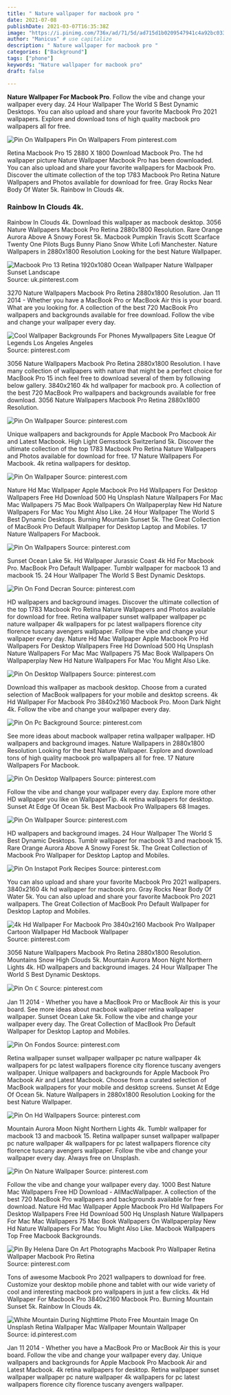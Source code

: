```yaml
---
title: " Nature wallpaper for macbook pro "
date: 2021-07-08
publishDate: 2021-03-07T16:35:38Z
image: "https://i.pinimg.com/736x/ad/71/5d/ad715d1b0209547941c4a92bc0337f79.jpg"
author: "Manicus" # use capitalize
description: " Nature wallpaper for macbook pro "
categories: ["Background"]
tags: ["phone"]
keywords: "Nature wallpaper for macbook pro"
draft: false

---
```



**Nature Wallpaper For Macbook Pro**. Follow the vibe and change your wallpaper every day. 24 Hour Wallpaper The World S Best Dynamic Desktops. You can also upload and share your favorite Macbook Pro 2021 wallpapers. Explore and download tons of high quality macbook pro wallpapers all for free.

![Pin On Wallpapers](https://i.pinimg.com/originals/70/87/c9/7087c98206fff88c0fb9aae8936b74f6.jpg "Pin On Wallpapers")
Pin On Wallpapers From pinterest.com


Retina Macbook Pro 15 2880 X 1800 Download Macbook Pro. The hd wallpaper picture Nature Wallpaper Macbook Pro has been downloaded. You can also upload and share your favorite wallpapers for Macbook Pro. Discover the ultimate collection of the top 1783 Macbook Pro Retina Nature Wallpapers and Photos available for download for free. Gray Rocks Near Body Of Water 5k. Rainbow In Clouds 4k.

### Rainbow In Clouds 4k.

Rainbow In Clouds 4k. Download this wallpaper as macbook desktop. 3056 Nature Wallpapers Macbook Pro Retina 2880x1800 Resolution. Rare Orange Aurora Above A Snowy Forest 5k. Macbook Pumpkin Travis Scott Scarface Twenty One Pilots Bugs Bunny Piano Snow White Lofi Manchester. Nature Wallpapers in 2880x1800 Resolution Looking for the best Nature Wallpaper.


![Macbook Pro 13 Retina 1920x1080 Ocean Wallpaper Nature Wallpaper Sunset Landscape](https://i.pinimg.com/originals/df/a9/8c/dfa98c4cf08ac2f02c4685817a9aee38.jpg "Macbook Pro 13 Retina 1920x1080 Ocean Wallpaper Nature Wallpaper Sunset Landscape")
Source: uk.pinterest.com

3270 Nature Wallpapers Macbook Pro Retina 2880x1800 Resolution. Jan 11 2014 - Whether you have a MacBook Pro or MacBook Air this is your board. What are you looking for. A collection of the best 720 MacBook Pro wallpapers and backgrounds available for free download. Follow the vibe and change your wallpaper every day.

![Cool Wallpaper Backgrounds For Phones Mywallpapers Site League Of Legends Los Angeles Angeles](https://i.pinimg.com/originals/5e/9a/de/5e9adebf4ae0a4e05119046eab29869f.jpg "Cool Wallpaper Backgrounds For Phones Mywallpapers Site League Of Legends Los Angeles Angeles")
Source: pinterest.com

3056 Nature Wallpapers Macbook Pro Retina 2880x1800 Resolution. I have many collection of wallpapers with nature that might be a perfect choice for MacBook Pro 15 inch feel free to download several of them by following below gallery. 3840x2160 4k hd wallpaper for macbook pro. A collection of the best 720 MacBook Pro wallpapers and backgrounds available for free download. 3056 Nature Wallpapers Macbook Pro Retina 2880x1800 Resolution.

![Pin On Wallpaper](https://i.pinimg.com/originals/3e/28/42/3e2842f6b27093668734d3ef90fbad45.jpg "Pin On Wallpaper")
Source: pinterest.com

Unique wallpapers and backgrounds for Apple Macbook Pro Macbook Air and Latest Macbook. High Light Gemsstock Switzerland 5k. Discover the ultimate collection of the top 1783 Macbook Pro Retina Nature Wallpapers and Photos available for download for free. 17 Nature Wallpapers For Macbook. 4k retina wallpapers for desktop.

![Pin On Wallpaper](https://i.pinimg.com/originals/ab/4e/69/ab4e69fe80d4ca869473fd513ab5cc15.jpg "Pin On Wallpaper")
Source: pinterest.com

Nature Hd Mac Wallpaper Apple Macbook Pro Hd Wallpapers For Desktop Wallpapers Free Hd Download 500 Hq Unsplash Nature Wallpapers For Mac Mac Wallpapers 75 Mac Book Wallpapers On Wallpaperplay New Hd Nature Wallpapers For Mac You Might Also Like. 24 Hour Wallpaper The World S Best Dynamic Desktops. Burning Mountain Sunset 5k. The Great Collection of MacBook Pro Default Wallpaper for Desktop Laptop and Mobiles. 17 Nature Wallpapers For Macbook.

![Pin On Wallpapers](https://i.pinimg.com/originals/70/87/c9/7087c98206fff88c0fb9aae8936b74f6.jpg "Pin On Wallpapers")
Source: pinterest.com

Sunset Ocean Lake 5k. Hd Wallpaper Jurassic Coast 4k Hd For Macbook Pro. MacBook Pro Default Wallpaper. Tumblr wallpaper for macbook 13 and macbook 15. 24 Hour Wallpaper The World S Best Dynamic Desktops.

![Pin On Fond Decran](https://i.pinimg.com/originals/e8/2a/1f/e82a1f9e43b3c78e8279b9f3170a02b8.jpg "Pin On Fond Decran")
Source: pinterest.com

HD wallpapers and background images. Discover the ultimate collection of the top 1783 Macbook Pro Retina Nature Wallpapers and Photos available for download for free. Retina wallpaper sunset wallpaper wallpaper pc nature wallpaper 4k wallpapers for pc latest wallpapers florence city florence tuscany avengers wallpaper. Follow the vibe and change your wallpaper every day. Nature Hd Mac Wallpaper Apple Macbook Pro Hd Wallpapers For Desktop Wallpapers Free Hd Download 500 Hq Unsplash Nature Wallpapers For Mac Mac Wallpapers 75 Mac Book Wallpapers On Wallpaperplay New Hd Nature Wallpapers For Mac You Might Also Like.

![Pin On Desktop Wallpapers](https://i.pinimg.com/originals/54/14/97/5414972dcfb96a3a2a4fdec173aaf163.jpg "Pin On Desktop Wallpapers")
Source: pinterest.com

Download this wallpaper as macbook desktop. Choose from a curated selection of MacBook wallpapers for your mobile and desktop screens. 4k Hd Wallpaper For Macbook Pro 3840x2160 Macbook Pro. Moon Dark Night 4k. Follow the vibe and change your wallpaper every day.

![Pin On Pc Background](https://i.pinimg.com/736x/e6/1d/ec/e61decb4129af508bca6359042bd8f8d.jpg "Pin On Pc Background")
Source: pinterest.com

See more ideas about macbook wallpaper retina wallpaper wallpaper. HD wallpapers and background images. Nature Wallpapers in 2880x1800 Resolution Looking for the best Nature Wallpaper. Explore and download tons of high quality macbook pro wallpapers all for free. 17 Nature Wallpapers For Macbook.

![Pin On Desktop Wallpapers](https://i.pinimg.com/originals/49/a4/fd/49a4fd221e9d0410d8198863aebfe8d2.jpg "Pin On Desktop Wallpapers")
Source: pinterest.com

Follow the vibe and change your wallpaper every day. Explore more other HD wallpaper you like on WallpaperTip. 4k retina wallpapers for desktop. Sunset At Edge Of Ocean 5k. Best Macbook Pro Wallpapers 68 Images.

![Pin On Wallpaper](https://i.pinimg.com/originals/36/91/61/369161c3bc9e6e97ed397b5573c4dcdf.jpg "Pin On Wallpaper")
Source: pinterest.com

HD wallpapers and background images. 24 Hour Wallpaper The World S Best Dynamic Desktops. Tumblr wallpaper for macbook 13 and macbook 15. Rare Orange Aurora Above A Snowy Forest 5k. The Great Collection of Macbook Pro Wallpaper for Desktop Laptop and Mobiles.

![Pin On Instapot Pork Recipes](https://i.pinimg.com/originals/93/4e/af/934eaf493c89eb4ffe8a212b60c509cc.jpg "Pin On Instapot Pork Recipes")
Source: pinterest.com

You can also upload and share your favorite Macbook Pro 2021 wallpapers. 3840x2160 4k hd wallpaper for macbook pro. Gray Rocks Near Body Of Water 5k. You can also upload and share your favorite Macbook Pro 2021 wallpapers. The Great Collection of MacBook Pro Default Wallpaper for Desktop Laptop and Mobiles.

![4k Hd Wallpaper For Macbook Pro 3840x2160 Macbook Pro Wallpaper Cartoon Wallpaper Hd Macbook Wallpaper](https://i.pinimg.com/originals/bf/4a/dd/bf4add49ca75ab813eddcb47d24936c4.jpg "4k Hd Wallpaper For Macbook Pro 3840x2160 Macbook Pro Wallpaper Cartoon Wallpaper Hd Macbook Wallpaper")
Source: pinterest.com

3056 Nature Wallpapers Macbook Pro Retina 2880x1800 Resolution. Mountains Snow High Clouds 5k. Mountain Aurora Moon Night Northern Lights 4k. HD wallpapers and background images. 24 Hour Wallpaper The World S Best Dynamic Desktops.

![Pin On ℂ](https://i.pinimg.com/originals/80/92/a8/8092a8984ea8205477511a9b411e0889.jpg "Pin On ℂ")
Source: pinterest.com

Jan 11 2014 - Whether you have a MacBook Pro or MacBook Air this is your board. See more ideas about macbook wallpaper retina wallpaper wallpaper. Sunset Ocean Lake 5k. Follow the vibe and change your wallpaper every day. The Great Collection of MacBook Pro Default Wallpaper for Desktop Laptop and Mobiles.

![Pin On Fondos](https://i.pinimg.com/originals/52/2e/ce/522ecec428de81bf8aedef0d5a5e9944.jpg "Pin On Fondos")
Source: pinterest.com

Retina wallpaper sunset wallpaper wallpaper pc nature wallpaper 4k wallpapers for pc latest wallpapers florence city florence tuscany avengers wallpaper. Unique wallpapers and backgrounds for Apple Macbook Pro Macbook Air and Latest Macbook. Choose from a curated selection of MacBook wallpapers for your mobile and desktop screens. Sunset At Edge Of Ocean 5k. Nature Wallpapers in 2880x1800 Resolution Looking for the best Nature Wallpaper.

![Pin On Hd Wallpapers](https://i.pinimg.com/originals/93/65/1d/93651dceeee949437c20171dd3f7cd0e.jpg "Pin On Hd Wallpapers")
Source: pinterest.com

Mountain Aurora Moon Night Northern Lights 4k. Tumblr wallpaper for macbook 13 and macbook 15. Retina wallpaper sunset wallpaper wallpaper pc nature wallpaper 4k wallpapers for pc latest wallpapers florence city florence tuscany avengers wallpaper. Follow the vibe and change your wallpaper every day. Always free on Unsplash.

![Pin On Nature Wallpaper](https://i.pinimg.com/originals/9c/bd/67/9cbd67b19efb3f6b10a9c8a00e256f0d.jpg "Pin On Nature Wallpaper")
Source: pinterest.com

Follow the vibe and change your wallpaper every day. 1000 Best Nature Mac Wallpapers Free HD Download - AllMacWallpaper. A collection of the best 720 MacBook Pro wallpapers and backgrounds available for free download. Nature Hd Mac Wallpaper Apple Macbook Pro Hd Wallpapers For Desktop Wallpapers Free Hd Download 500 Hq Unsplash Nature Wallpapers For Mac Mac Wallpapers 75 Mac Book Wallpapers On Wallpaperplay New Hd Nature Wallpapers For Mac You Might Also Like. Macbook Wallpapers Top Free Macbook Backgrounds.

![Pin By Helena Dare On Art Photographs Macbook Pro Wallpaper Retina Wallpaper Macbook Pro Retina](https://i.pinimg.com/originals/3d/17/c9/3d17c9a0440718570cf69fc98dbd6660.jpg "Pin By Helena Dare On Art Photographs Macbook Pro Wallpaper Retina Wallpaper Macbook Pro Retina")
Source: pinterest.com

Tons of awesome Macbook Pro 2021 wallpapers to download for free. Customize your desktop mobile phone and tablet with our wide variety of cool and interesting macbook pro wallpapers in just a few clicks. 4k Hd Wallpaper For Macbook Pro 3840x2160 Macbook Pro. Burning Mountain Sunset 5k. Rainbow In Clouds 4k.

![White Mountain During Nighttime Photo Free Mountain Image On Unsplash Retina Wallpaper Mac Wallpaper Mountain Wallpaper](https://i.pinimg.com/736x/ad/71/5d/ad715d1b0209547941c4a92bc0337f79.jpg "White Mountain During Nighttime Photo Free Mountain Image On Unsplash Retina Wallpaper Mac Wallpaper Mountain Wallpaper")
Source: id.pinterest.com

Jan 11 2014 - Whether you have a MacBook Pro or MacBook Air this is your board. Follow the vibe and change your wallpaper every day. Unique wallpapers and backgrounds for Apple Macbook Pro Macbook Air and Latest Macbook. 4k retina wallpapers for desktop. Retina wallpaper sunset wallpaper wallpaper pc nature wallpaper 4k wallpapers for pc latest wallpapers florence city florence tuscany avengers wallpaper.

